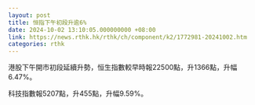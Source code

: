 ```yaml
---
layout: post
title: 恒指下午初段升逾6%
date: 2024-10-02 13:10:05.000000000 +08:00
link: https://news.rthk.hk/rthk/ch/component/k2/1772981-20241002.htm
categories: rthk
---
```


港股下午開市初段延續升勢，恒生指數較早時報22500點，升1366點，升幅6.47%。

科技指數報5207點，升455點，升幅9.59%。
